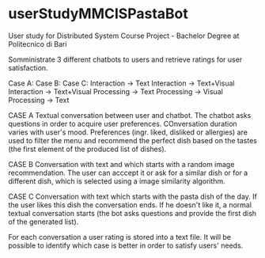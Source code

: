 # userStudyMMCISPastaBot
User study for Distributed System Course Project - Bachelor Degree at Politecnico di Bari

Somministrate 3 different chatbots to users and retrieve ratings for user satisfaction. 


Case A:                 Case B:                        Case C:
Interaction -> Text     Interaction -> Text+Visual     Interaction -> Text+Visual
Processing -> Text      Processing -> Visual           Processing -> Text

CASE A
Textual conversation between user and chatbot. The chatbot asks questions in order to acquire user preferences. COnversation duration varies with user's mood. Preferences (ingr. liked, disliked or allergies) are used to filter the menu and recommend the perfect dish based on the tastes (the first element of the produced list of dishes). 

CASE B
Conversation with text and which starts with a random image recommendation. The user can acccept it or ask for a similar dish or for a different dish, which is selected using a image similarity algorithm. 

CASE C
Conversation with text which starts with the pasta dish of the day. If the user likes this dish the conversation ends. If he doesn't like it, a normal textual conversation starts (the bot asks questions and provide the first dish of the generated list). 


For each conversation a user rating is stored into a text file. It will be possible to identify which case is better in order to satisfy users' needs. 
